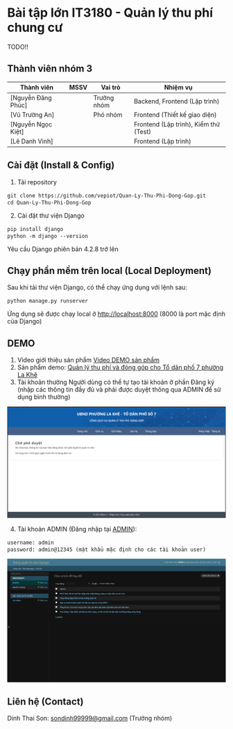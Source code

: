 # Bài tập lớn IT3180 - Quản lý thu phí chung cư
TODO!!

## Thành viên nhóm 3
| Thành viên                                        | MSSV     | Vai trò     | Nhiệm vụ                              |
| ------------------------------------------------- | -------- | ----------- | ------------------------------------- |
| [Nguyễn Đăng Phúc]  |  | Trưởng nhóm | Backend, Frontend (Lập trình)         |
| [Vũ Trường An]       |  | Phó nhóm    | Frontend (Thiết kế giao diện)         |
| [Nguyễn Ngọc Kiệt]   |  |             | Frontend (Lập trình), Kiểm thử (Test) |
| [Lê Danh Vinh] |  |             | Frontend (Lập trình)                  |
## Cài đặt (Install & Config)
1. Tải repository
```
git clone https://github.com/vepiot/Quan-Ly-Thu-Phi-Dong-Gop.git
cd Quan-Ly-Thu-Phi-Dong-Gop
```
2. Cài đặt thư viện Django
```
pip install django
python -m django --version
```
Yêu cầu Django phiên bản 4.2.8 trở lên

## Chạy phần mềm trên local (Local Deployment)
Sau khi tải thư viện Django, có thể chạy ứng dụng với lệnh sau:
```
python manage.py runserver
```
Ứng dụng sẽ được chạy local ở [http://localhost:8000](http://localhost:8000) (8000 là port mặc định của Django)

## DEMO 
1. Video giới thiệu sản phẩm [Video DEMO sản phẩm](https://youtu.be/FBIR0gkvZ9A)
2. Sản phẩm demo: [Quản lý thu phí và đóng góp cho Tổ dân phố 7 phường La Khê](https://projectnmcnpm-soict.glitch.me/)
3. Tài khoản thường
Người dùng có thể tự tạo tài khoản ở phần Đăng ký (nhập các thông tin đầy đủ và phải được duyệt thông qua ADMIN để sử dụng bình thường)

![](images/wait.png)

4. Tài khoản ADMIN (Đăng nhặp tại [ADMIN](https://projectnmcnpm-soict.glitch.me/admin)):
```
username: admin
password: admin@12345 (mật khẩu mặc định cho các tài khoản user)
```

![](images/news.png)

## Liên hệ (Contact)
Dinh Thai Son: sondinh99999@gmail.com (Trưởng nhóm)
